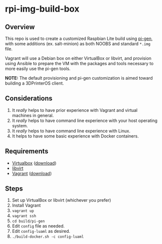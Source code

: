 # rpi-img-build-box

## Overview

This repo is used to create a customized Raspbian Lite build using [pi-gen](https://github.com/RPi-distro/pi-gen), with some additions (ex. salt-minion) as both NOOBS and standard `*.img` file.

Vagrant will use a Debian box on either VirtualBox or libvirt, and provision using Ansible to prepare the VM with the packages and tools necessary to more easily use the pi-gen tools.

**NOTE:** The default provisioning and pi-gen customization is aimed toward building a 3DPrinterOS client.


## Considerations

1. It _really_ helps to have prior experience with Vagrant and virtual machines in general.
1. It _really_ helps to have command line experience with your host operating system.
1. It _really_ helps to have command line experience with Linux.
1. It helps to have some basic experience with Docker containers.


## Requirements

- [Virtualbox](https://www.virtualbox.org/) ([download](https://www.virtualbox.org/wiki/Downloads))
- [libvirt](https://libvirt.org/docs.html)
- [Vagrant](https://www.vagrantup.com/docs/) ([download](https://www.vagrantup.com/downloads.html))

## Steps

1. Set up VirtualBox or libvirt (whichever you prefer)
1. Install Vagrant
1. `vagrant up`
1. `vagrant ssh`
1. `cd build/pi-gen`
1. Edit `config` file as needed.
1. Edit `config-luaml` as desired.
1. `./build-docker.sh -c config-luaml`
